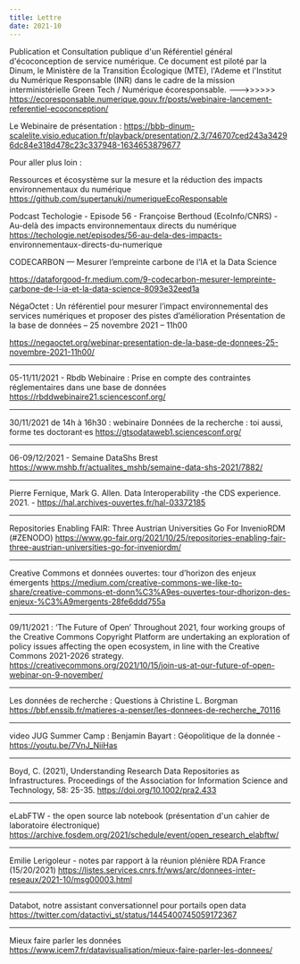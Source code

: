 ```yaml
---
title: Lettre
date: 2021-10
---
```


Publication et Consultation publique d'un Référentiel général d'écoconception de service numérique.
Ce document est piloté par la Dinum, le Ministère de la Transition Écologique (MTE), l'Ademe et l'Institut du Numérique Responsable (INR) dans le cadre de la mission interministérielle Green Tech / Numérique écoresponsable.
--->>>>>> https://ecoresponsable.numerique.gouv.fr/posts/webinaire-lancement-referentiel-ecoconception/

Le Webinaire de présentation : https://bbb-dinum-scalelite.visio.education.fr/playback/presentation/2.3/746707ced243a34296dc84e318d478c23c337948-1634653879677

Pour aller plus loin :

Ressources et écosystème sur la mesure et la réduction des impacts environnementaux du numérique
    https://github.com/supertanuki/numeriqueEcoResponsable

Podcast Techologie - Episode 56 - Françoise Berthoud (EcoInfo/CNRS) - Au-delà des impacts environnementaux directs du numérique
    https://techologie.net/episodes/56-au-dela-des-impacts-
environnementaux-directs-du-numerique

CODECARBON — Mesurer l’empreinte carbone de l’IA et la Data Science

https://dataforgood-fr.medium.com/9-codecarbon-mesurer-lempreinte-carbone-de-l-ia-et-la-data-science-8093e32eed1a

NégaOctet : Un référentiel pour mesurer l’impact environnemental des services numériques et proposer des pistes d’amélioration
Présentation de la base de données – 25 novembre 2021 – 11h00

https://negaoctet.org/webinar-presentation-de-la-base-de-donnees-25-novembre-2021-11h00/

--------------------

05-11/11/2021 - Rbdb Webinaire : Prise en compte des contraintes réglementaires dans une base de données
https://rbddwebinaire21.sciencesconf.org/

--------------------

30/11/2021 de 14h à 16h30 : webinaire Données de la recherche : toi aussi, forme tes doctorant·es
https://gtsodataweb1.sciencesconf.org/

--------------------

06-09/12/2021 - Semaine DataShs Brest
https://www.mshb.fr/actualites_mshb/semaine-data-shs-2021/7882/

--------------------

Pierre Fernique, Mark G. Allen. Data Interoperability -the CDS experience. 2021. - https://hal.archives-ouvertes.fr/hal-03372185

--------------------

Repositories Enabling FAIR: Three Austrian Universities Go For InvenioRDM (#ZENODO)
https://www.go-fair.org/2021/10/25/repositories-enabling-fair-three-austrian-universities-go-for-inveniordm/

--------------------

Creative Commons et données ouvertes: tour d’horizon des enjeux émergents
https://medium.com/creative-commons-we-like-to-share/creative-commons-et-donn%C3%A9es-ouvertes-tour-dhorizon-des-enjeux-%C3%A9mergents-28fe6ddd755a

--------------------

09/11/2021 : ‘The Future of Open’
Throughout 2021, four working groups of the Creative Commons Copyright Platform are undertaking an exploration of policy issues affecting the open ecosystem, in line with the Creative Commons 2021-2026 strategy. https://creativecommons.org/2021/10/15/join-us-at-our-future-of-open-webinar-on-9-november/

--------------------

Les données de recherche : Questions à Christine L. Borgman
https://bbf.enssib.fr/matieres-a-penser/les-donnees-de-recherche_70116

--------------------

video JUG Summer Camp : Benjamin Bayart : Géopolitique de la donnée - https://youtu.be/7VnJ_NiiHas

--------------------

Boyd, C. (2021), Understanding Research Data Repositories as Infrastructures. Proceedings of the Association for Information Science and Technology, 58: 25-35. https://doi.org/10.1002/pra2.433

--------------------

eLabFTW - the open source lab notebook (présentation d'un cahier de laboratoire électronique)
https://archive.fosdem.org/2021/schedule/event/open_research_elabftw/

--------------------

Emilie Lerigoleur - notes par rapport à la réunion plénière RDA France (15/20/2021)
https://listes.services.cnrs.fr/wws/arc/donnees-inter-reseaux/2021-10/msg00003.html

--------------------

Databot, notre assistant conversationnel pour portails open data
https://twitter.com/datactivi_st/status/1445400745059172367

--------------------

Mieux faire parler les données
https://www.icem7.fr/datavisualisation/mieux-faire-parler-les-donnees/


